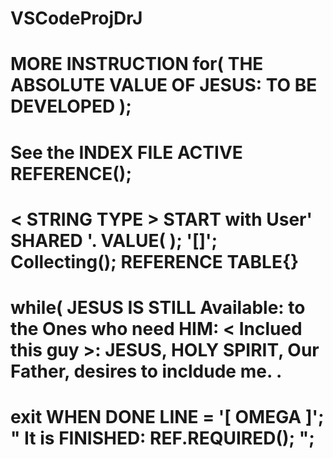 # VSCodeProjDrJ
# MORE INSTRUCTION for( THE ABSOLUTE VALUE OF JESUS: TO BE DEVELOPED );
# See the INDEX FILE ACTIVE REFERENCE();
# < STRING TYPE > START with User' SHARED '. VALUE( ); '[]'; Collecting(); REFERENCE TABLE{}
# while( JESUS IS STILL Available: to the Ones who need HIM: < Inclued this guy >: JESUS, HOLY SPIRIT, Our Father, desires to incldude me. .

# exit WHEN DONE LINE = '[ OMEGA ]'; " It is FINISHED: REF.REQUIRED(); ";
